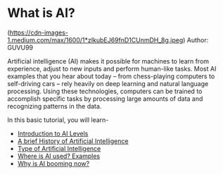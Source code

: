 # What is AI?
(https://cdn-images-1.medium.com/max/1600/1*zIkubEJ69fnD1CUnmDH_8g.jpeg)
Author: GUVU99

Artificial intelligence (AI) makes it possible for machines to learn from experience, adjust to new inputs and perform human-like tasks. Most AI examples that you hear about today – from chess-playing computers to self-driving cars – rely heavily on deep learning and natural language processing. Using these technologies, computers can be trained to accomplish specific tasks by processing large amounts of data and recognizing patterns in the data.

In this basic tutorial, you will learn-

+ [Introduction to AI Levels](topic1.md)
+ [A brief History of Artificial Intelligence](topic2.md)
+ [Type of Artificial Intelligence](topic3.md)
+ [Where is AI used? Examples](topic4.md)
+ [Why is AI booming now?](topic5.md)
